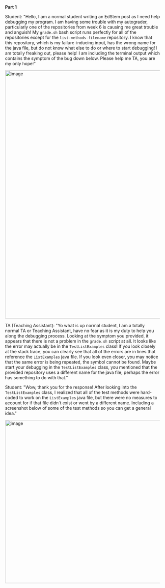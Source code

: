 **Part 1**

Student: "Hello, I am a normal student writing an EdStem post as I need help debugging my program. I am having some trouble with my autograder, particularly one of the repositories from week 6 is causing me great trouble and anguish! My `grade.sh` bash script runs perfectly for all of the repositories except for the `list-methods-filename` repository. I know that this repository, which is my failure-inducing input, has the wrong name for the java file, but do not know what else to do or where to start debugging! I am totally freaking out, please help! I am including the terminal output which contains the symptom of the bug down below. Please help me TA, you are my only hope!" 

<img width="808" alt="image" src="https://github.com/UKCSE15L/cse15l-lab-reports/assets/147003715/6f3c6397-75ef-4b5c-944d-7a296df1d57e">



TA (Teaching Assistant): "Yo what is up normal student, I am a totally normal TA or Teaching Assistant, have no fear as it is my duty to help you along the debugging process. Looking at the symptom you provided, it appears that there is not a problem in the `grade.sh` script at all. It looks like the error may actually be in the `TestListExamples` class! If you look closely at the stack trace, you can clearly see that all of the errors are in lines that reference the `ListExamples` java file. If you look even closer, you may notice that the same error is being repeated, the symbol cannot be found. Maybe start your debugging in the `TestListExamples` class, you mentioned that the provided repository uses a different name for the java file, perhaps the error has something to do with that."


Student: "Wow, thank you for the response! After looking into the `TestListExamples` class, I realized that all of the test methods were hard-coded to work on the `ListExamples` java file, but there were no measures to account for if that file didn't exist or went by a different name. Including a screenshot below of some of the test methods so you can get a general idea."

<img width="531" alt="image" src="https://github.com/UKCSE15L/cse15l-lab-reports/assets/147003715/ff80153d-0e8e-4fb1-9d59-c2aa6ecd5df7">

